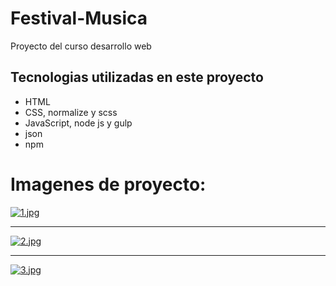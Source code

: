 # Festival-Musica
Proyecto del curso desarrollo web

## Tecnologias utilizadas en este proyecto
* HTML
* CSS, normalize y scss
* JavaScript, node js y gulp
* json
* npm


# Imagenes de proyecto:

[![1.jpg](https://i.postimg.cc/DwXyWZ4K/1.jpg)](https://postimg.cc/w19dZ9kW)
*******************
[![2.jpg](https://i.postimg.cc/Pxhm30nP/2.jpg)](https://postimg.cc/XZHGXHJb)
*******************
[![3.jpg](https://i.postimg.cc/hGCdsvs3/3.jpg)](https://postimg.cc/8F6cP1qh)
